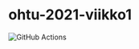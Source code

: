 # ohtu-2021-viikko1

![GitHub Actions](https://github.com/afkal/ohtu-2021-viikko1/workflows/CI/badge.svt)
